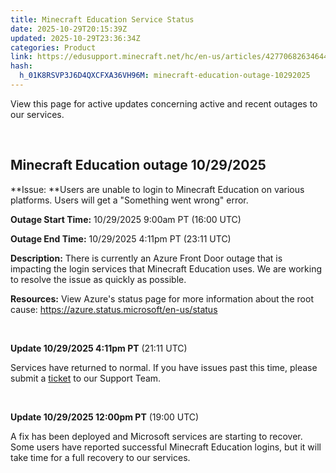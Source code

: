 ```yaml
---
title: Minecraft Education Service Status
date: 2025-10-29T20:15:39Z
updated: 2025-10-29T23:36:34Z
categories: Product
link: https://edusupport.minecraft.net/hc/en-us/articles/42770682634644-Minecraft-Education-Service-Status
hash:
  h_01K8RSVP3J6D4QXCFXA36VH96M: minecraft-education-outage-10292025
---
```


View this page for active updates concerning active and recent outages to our services. 

 

## Minecraft Education outage 10/29/2025

**Issue: **Users are unable to login to Minecraft Education on various platforms. Users will get a "Something went wrong" error.

**Outage Start Time:** 10/29/2025 9:00am PT (16:00 UTC) 

**Outage End Time:** 10/29/2025 4:11pm PT (23:11 UTC)

**Description:** There is currently an Azure Front Door outage that is impacting the login services that Minecraft Education uses. We are working to resolve the issue as quickly as possible. 

**Resources:** View Azure's status page for more information about the root cause: <https://azure.status.microsoft/en-us/status>

 

**Update 10/29/2025 4:11pm PT** (21:11 UTC)

Services have returned to normal. If you have issues past this time, please submit a [ticket](https://aka.ms/MEE_New_Request) to our Support Team. 

 

**Update 10/29/2025 12:00pm PT** (19:00 UTC)

A fix has been deployed and Microsoft services are starting to recover. Some users have reported successful Minecraft Education logins, but it will take time for a full recovery to our services.

